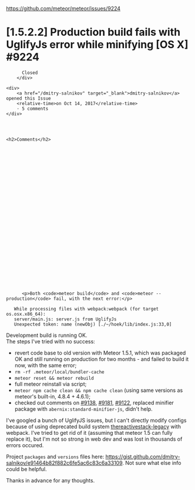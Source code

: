<a href="https://github.com/meteor/meteor/issues/9224">https://github.com/meteor/meteor/issues/9224</a><div id="articleHeader"><h1>              [1.5.2.2] Production build fails with UglifyJs error while minifying [OS X]            #9224    </h1></div>


  <div>
    <div>
        <div>
          
          Closed
        </div>
    
    <div>
        <a href="/dmitry-salnikov" target="_blank">dmitry-salnikov</a>  opened this Issue
        <relative-time>on Oct 14, 2017</relative-time>
        · 5 comments
    </div>
  



    <h2>Comments</h2>
    
      

      

        

          
            




            

  

    



    

      

  
    
      

          <p>Both <code>meteor build</code> and <code>meteor --production</code> fail, with the next error:</p>
<pre><code>   While processing files with webpack:webpack (for target os.osx.x86_64):
   server/main.js: server.js from UglifyJs
   Unexpected token: name (newObj) [./~/hoek/lib/index.js:33,0]
</code></pre>
<p>Development build is running OK.<br />
The steps I've tried with no success:</p>
<ul>
<li>revert code base to old version with Meteor 1.5.1, which was packaged OK and still running on production for two months - and failed to build it now, with the same error;</li>
<li><code>rm -rf .meteor/local/bundler-cache</code></li>
<li><code>meteor reset && meteor rebuild</code></li>
<li>full meteor reinstall via script;</li>
<li><code>meteor npm cache clean && npm cache clean</code> (using same versions as meteor's built-in, 4.8.4 + 4.6.1);</li>
<li>checked out comments on <a href="https://github.com/meteor/meteor/issues/9138" target="_blank">#9138</a>, <a href="https://github.com/meteor/meteor/issues/9181" target="_blank">#9181</a>, <a href="https://github.com/meteor/meteor/issues/9122" target="_blank">#9122</a>, replaced minifier package with <code>abernix:standard-minifier-js</code>, didn't help.</li>
</ul>
<p>I've googled a bunch of UglifyJS issues, but I can't directly modify configs because of using deprecated build system <a href="https://github.com/thereactivestack-legacy/meteor-webpack" target="_blank">thereactivestack-legacy</a> with webpack. I've tried to get rid of it (assuming that meteor 1.5 can fully replace it), but I'm not so strong in web dev and was lost in thousands of errors occured.</p>
<p>Project <code>packages</code> and <code>versions</code> files here: <a href="https://gist.github.com/dmitry-salnikov/e91464b82f882c6fe5ac6c83c6a33109" target="_blank">https://gist.github.com/dmitry-salnikov/e91464b82f882c6fe5ac6c83c6a33109</a>. Not sure what else info could be helpful.</p>
<p>Thanks in advance for any thoughts.</p>
      